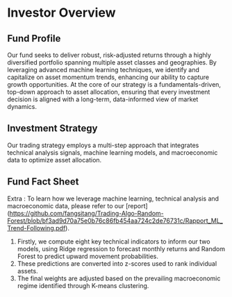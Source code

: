 # Investor Overview

## Fund Profile

Our fund seeks to deliver robust, risk-adjusted returns through a highly diversified portfolio spanning multiple asset classes and geographies. By leveraging advanced machine learning techniques, we identify and capitalize on asset momentum trends, enhancing our ability to capture growth opportunities. At the core of our strategy is a fundamentals-driven, top-down approach to asset allocation, ensuring that every investment decision is aligned with a long-term, data-informed view of market dynamics.

## Investment Strategy

Our trading strategy employs a multi-step approach that integrates technical analysis signals, machine learning models, and macroeconomic data to optimize asset allocation. 


## Fund Fact Sheet






Extra : To learn how we leverage machine learning, technical analysis and macroeconomic data, please refer to our [report] (https://github.com/fangsitang/Trading-Algo-Random-Forest/blob/bf3ad9d70a75e0b76c86fb454aa724c2de76731c/Rapport_ML_Trend-Following.pdf).


1) Firstly, we compute eight key technical indicators to inform our two models, using Ridge regression to forecast monthly returns and Random Forest to predict upward movement probabilities.
2) These predictions are converted into z-scores used to rank individual assets.
3) The final weights are adjusted based on the prevailing macroeconomic regime identified through K-means clustering. 
